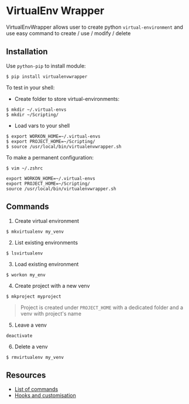 # VirtualEnv Wrapper

VirtualEnvWrapper allows user to create python `virtual-environment` and use easy command to create / use / modify / delete

## Installation

Use `python-pip` to install module:

```shell
$ pip install virtualenvwrapper
```

To test in your shell:

- Create folder to store virtual-environments:

```shell
$ mkdir ~/.virtual-envs
$ mkdir ~/Scripting/
```

- Load vars to your shell

```shell
$ export WORKON_HOME=~/.virtual-envs
$ export PROJECT_HOME=~/Scripting/
$ source /usr/local/bin/virtualenvwrapper.sh
```

To make a permanent configuration:

```shell
$ vim ~/.zshrc

export WORKON_HOME=~/.virtual-envs
export PROJECT_HOME=~/Scripting/
source /usr/local/bin/virtualenvwrapper.sh
```

## Commands

1. Create virtual environment

```shell
$ mkvirtualenv my_venv
```

2. List existing environments

```shell
$ lsvirtualenv 
```

3. Load existing environment

```shell
$ workon my_env
```

4. Create project with a new venv

```shell
$ mkproject myproject
```
> Project is created under `PROJECT_HOME` with a dedicated folder and a venv with project's name

5. Leave a venv

```shell
deactivate
```

6. Delete a venv

```shell
$ rmvirtualenv my_venv
```


## Resources

- [List of commands](http://virtualenvwrapper.readthedocs.org/en/latest/command_ref.html)
- [Hooks and customisation](https://virtualenvwrapper.readthedocs.io/en/latest/hooks.html)